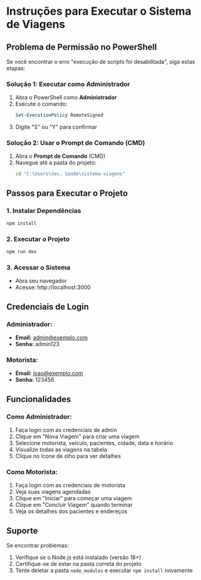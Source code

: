 # Instruções para Executar o Sistema de Viagens

## Problema de Permissão no PowerShell

Se você encontrar o erro "execução de scripts foi desabilitada", siga estas etapas:

### Solução 1: Executar como Administrador
1. Abra o PowerShell como **Administrador**
2. Execute o comando:
   ```powershell
   Set-ExecutionPolicy RemoteSigned
   ```
3. Digite "S" ou "Y" para confirmar

### Solução 2: Usar o Prompt de Comando (CMD)
1. Abra o **Prompt de Comando** (CMD)
2. Navegue até a pasta do projeto:
   ```cmd
   cd "C:\Users\Sec. Saúde\sistema-viagens"
   ```

## Passos para Executar o Projeto

### 1. Instalar Dependências
```bash
npm install
```

### 2. Executar o Projeto
```bash
npm run dev
```

### 3. Acessar o Sistema
- Abra seu navegador
- Acesse: http://localhost:3000

## Credenciais de Login

### Administrador:
- **Email:** admin@exemplo.com
- **Senha:** admin123

### Motorista:
- **Email:** joao@exemplo.com
- **Senha:** 123456

## Funcionalidades

### Como Administrador:
1. Faça login com as credenciais de admin
2. Clique em "Nova Viagem" para criar uma viagem
3. Selecione motorista, veículo, pacientes, cidade, data e horário
4. Visualize todas as viagens na tabela
5. Clique no ícone de olho para ver detalhes

### Como Motorista:
1. Faça login com as credenciais de motorista
2. Veja suas viagens agendadas
3. Clique em "Iniciar" para começar uma viagem
4. Clique em "Concluir Viagem" quando terminar
5. Veja os detalhes dos pacientes e endereços

## Suporte

Se encontrar problemas:
1. Verifique se o Node.js está instalado (versão 18+)
2. Certifique-se de estar na pasta correta do projeto
3. Tente deletar a pasta `node_modules` e executar `npm install` novamente
